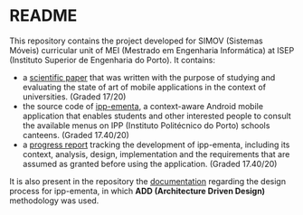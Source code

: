 # README

This repository contains the project developed for SIMOV (Sistemas Móveis) curricular unit of MEI (Mestrado em Engenharia Informática) at ISEP (Instituto Superior de Engenharia do Porto). It contains:

- a [scientific paper](reports/SIMOV_Paper_1131485_1160907.pdf) that was written with the purpose of studying and evaluating the state of art of mobile applications in the context of universities. (Graded 17/20)
- the source code of [ipp-ementa](src/README.md), a context-aware Android mobile application that enables students and other interested people to consult the available menus on IPP (Instituto Politécnico do Porto) schools canteens. (Graded 17.40/20)
- a [progress report](reports/SIMOV_Project_report_1131485_1160907.pdf) tracking the development of ipp-ementa, including its context, analysis, design, implementation and the requirements that are assumed as granted before using the application. (Graded 17.40/20)

It is also present in the repository the [documentation](ADD/README.md) regarding the design process for ipp-ementa, in which **ADD (Architecture Driven Design)** methodology was used.